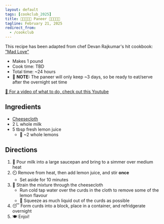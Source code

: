 ```yaml
---
layout: default
tags: [cookclub_2025]
title: 🥛🐄🇮🇳🧀 Paneer 🧀🇮🇳🐄🥛
tagline: February 21, 2025
redirect_from:
  - /cookclub
---
```


This recipe has been adapted from chef Devan Rajkumar's hit cookbook: ["Mad Love"](https://www.chefdev.ca/cookbook/p/madlove)

- Makes 1 pound
- Cook time: TBD
- Total time: ~24 hours
- 📓 **NOTE:** The paneer will only keep ~3 days, so be ready to eat/serve after the overnight set time

[🎥 For a video of what to do, check out this Youtube](https://www.youtube.com/watch?v=A9bwHBikW8o)

## Ingredients

- [Cheesecloth](https://www.metro.ca/en/online-grocery/aisles/household-cleaning/cooking-kitchen-supplies/kitchen-tools-utensils/natural-cotton-cheesecloth/p/733046058215)
- 2 L whole milk
- 5 tbsp fresh lemon juice
  - 📓 ~2 whole lemons

## Directions

1. 🥛 Pour milk into a large saucepan and bring to a simmer over medium heat
2. ⏲️ Remove from heat, then add lemon juice, and stir **once**
    - Set aside for 10 minutes
3. 🫗 Strain the mixture through the cheesecloth
    - Run cold tap water over the curds in the cloth to remove some of the lemon flavour
    - 💪 Squeeze as much liquid out of the curds as possible
4. 😴 Form curds into a block, place in a container, and refridgerate overnight
5. 🍽️ Enjoi!
